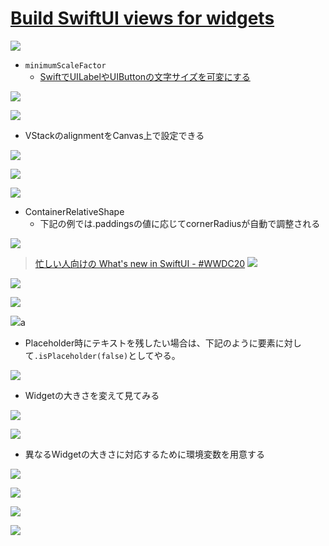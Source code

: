 # [Build SwiftUI views for widgets](https://developer.apple.com/videos/play/wwdc2020/10033/)

![](https://i.imgur.com/Z6vbOM2.jpg)

- `minimumScaleFactor`
    - [SwiftでUILabelやUIButtonの文字サイズを可変にする](https://qiita.com/vankobe/items/986987a6b799701266df)

![](https://i.imgur.com/Q0L0oVu.jpg)

![](https://i.imgur.com/eAoVxSn.jpg)

- VStackのalignmentをCanvas上で設定できる

![](https://i.imgur.com/3Nm8tUw.jpg)

![](https://i.imgur.com/1ATSLrg.jpg)

![](https://i.imgur.com/PdgTTH4.jpg)

- ContainerRelativeShape
    - 下記の例では.paddingsの値に応じてcornerRadiusが自動で調整される

![](https://i.imgur.com/UuqKf8D.jpg)

>[忙しい人向けの What's new in SwiftUI \- \#WWDC20](https://note.com/tobi462/n/n4f4e7a46f343)
>![](https://i.imgur.com/mkts9lo.jpg)

![](https://i.imgur.com/tmcoN6i.jpg)

![](https://i.imgur.com/JfsQ0Cn.jpg)

![](https://i.imgur.com/nrieDMN.jpg)a

- Placeholder時にテキストを残したい場合は、下記のように要素に対して`.isPlaceholder(false)`としてやる。

![](https://i.imgur.com/NbbA8bG.jpg)

- Widgetの大きさを変えて見てみる

![](https://i.imgur.com/uPZcfrh.jpg)

![](https://i.imgur.com/hVNNzys.jpg)

- 異なるWidgetの大きさに対応するために環境変数を用意する

![](https://i.imgur.com/Q33mlcH.jpg)

![](https://i.imgur.com/ruGWlFQ.jpg)

![](https://i.imgur.com/j6XnD4u.jpg)

![](https://i.imgur.com/hq7uJYR.jpg)
